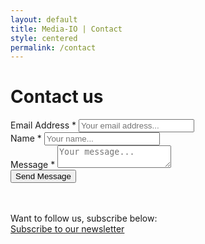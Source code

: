 ```yaml
---
layout: default
title: Media-IO | Contact
style: centered
permalink: /contact
---
```


# Contact us

<div class="contact-form">
  <form action="{{site.contact_action}}" method="POST">
    <div class="item">
      <label>
        Email Address *
      </label>
      <input type="email" name="_replyto" placeholder="Your email address...">
    </div>
    <div class="item">
      <label>
        Name *
      </label>
      <input type="text" name="name" placeholder="Your name...">
    </div>
    <div class="item">
      <label>
        Message *
      </label>
      <textarea name="message" placeholder="Your message..."></textarea>
    </div>
    <div class="actions">
      <input type="submit" value="Send Message" class="button">
    </div>
  </form>
</div>

<br/>
<br/>
Want to follow us, subscribe below:
<div class="actions subscribe">
  <a href="{{site.newsletter_action}}" target="_blank">
    <span class="button">
      <i class="fa fa-external-link"></i>
      Subscribe to our newsletter
    </span>
  </a>
</div>
